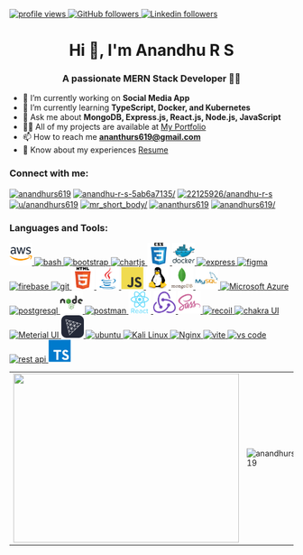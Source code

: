   
<p align="left">
  <a href="https://github.com/AnandhuRs619/">
    <img src="https://komarev.com/ghpvc/?username=AnandhuRs619&color=red" alt="profile views" />
  </a>
<a href="https://github.com/AnandhuRs619/?tab=followers">
    <img alt="GitHub followers" src="https://img.shields.io/github/followers/AnandhuRs619?color=yellow&logo=github">
  </a>
<a href="https://www.linkedin.com/in/anandhu-r-s-5ab6a7135/">
    <img alt="Linkedin followers" src="https://img.shields.io/badge/followers-500+-blue?color=blue&logo=linkedin">
  </a>
  </p>

<h1 align="center">Hi 👋, I'm Anandhu R S</h1>
<h3 align="center">A passionate MERN Stack Developer 🧑‍💻</h3>

- 🔭 I’m currently working on **Social Media App**
- 🌱 I’m currently learning **TypeScript, Docker, and Kubernetes**
- 💬 Ask me about **MongoDB, Express.js, React.js, Node.js, JavaScript**
- 👨‍💻 All of my projects are available at [My Portfolio](https://anandhurs.netlify.app/)
- 📫 How to reach me **ananthurs619@gmail.com**
- 📄 Know about my experiences [Resume](https://drive.google.com/file/d/1MFdZ089b9WWi63AMel2ouTNdTfnyi517/view?usp=sharing)

<h3 align="left">Connect with me:</h3>
<p align="left">
  <a href="https://dev.to/anandhurs619" target="blank"><img align="center" src="https://raw.githubusercontent.com/rahuldkjain/github-profile-readme-generator/master/src/images/icons/Social/devto.svg" alt="anandhurs619" height="30" width="40" /></a>
  <a href="https://linkedin.com/in/anandhu-r-s-5ab6a7135/" target="blank"><img align="center" src="https://raw.githubusercontent.com/rahuldkjain/github-profile-readme-generator/master/src/images/icons/Social/linked-in-alt.svg" alt="anandhu-r-s-5ab6a7135/" height="30" width="40" /></a>
  <a href="https://stackoverflow.com/users/22125926/anandhu-r-s" target="blank"><img align="center" src="https://raw.githubusercontent.com/rahuldkjain/github-profile-readme-generator/master/src/images/icons/Social/stack-overflow.svg" alt="22125926/anandhu-r-s" height="30" width="40" /></a>
  <a href="https://codesandbox.com/u/anandhurs619" target="blank"><img align="center" src="https://raw.githubusercontent.com/rahuldkjain/github-profile-readme-generator/master/src/images/icons/Social/codesandbox.svg" alt="u/anandhurs619" height="30" width="40" /></a>
  <a href="https://instagram.com/mr_short_body/" target="blank"><img align="center" src="https://raw.githubusercontent.com/rahuldkjain/github-profile-readme-generator/master/src/images/icons/Social/instagram.svg" alt="mr_short_body/" height="30" width="40" /></a>
  <a href="https://www.hackerrank.com/ananthurs619" target="blank"><img align="center" src="https://raw.githubusercontent.com/rahuldkjain/github-profile-readme-generator/master/src/images/icons/Social/hackerrank.svg" alt="ananthurs619" height="30" width="40" /></a>
  <a href="https://www.leetcode.com/anandhurs619/" target="blank"><img align="center" src="https://raw.githubusercontent.com/rahuldkjain/github-profile-readme-generator/master/src/images/icons/Social/leet-code.svg" alt="anandhurs619/" height="30" width="40" /></a>
</p>

<h3 align="left">Languages and Tools:</h3>
<p align="left">
  <a href="https://aws.amazon.com" target="_blank" rel="noreferrer">
    <img src="https://raw.githubusercontent.com/devicons/devicon/master/icons/amazonwebservices/amazonwebservices-original-wordmark.svg" alt="aws" width="40" height="40"/>
  </a>
  <a href="https://www.gnu.org/software/bash/" target="_blank" rel="noreferrer">
    <img src="https://user-images.githubusercontent.com/25181517/192158606-7c2ef6bd-6e04-47cf-b5bc-da2797cb5bda.png" alt="bash" width="40" height="40"/>
  </a>
  <a href="https://getbootstrap.com" target="_blank" rel="noreferrer">
    <img src="https://user-images.githubusercontent.com/25181517/183898054-b3d693d4-dafb-4808-a509-bab54cf5de34.png" alt="bootstrap" width="40" height="40"/>
  </a>
  <a href="https://www.chartjs.org" target="_blank" rel="noreferrer">
    <img src="https://www.chartjs.org/media/logo-title.svg" alt="chartjs" width="40" height="40"/>
  </a>
  <a href="https://www.w3schools.com/css/" target="_blank" rel="noreferrer">
    <img src="https://raw.githubusercontent.com/devicons/devicon/master/icons/css3/css3-original-wordmark.svg" alt="css3" width="40" height="40"/>
  </a>
  <a href="https://www.docker.com/" target="_blank" rel="noreferrer">
    <img src="https://raw.githubusercontent.com/devicons/devicon/master/icons/docker/docker-original-wordmark.svg" alt="docker" width="40" height="40"/>
  </a>
  <a href="https://expressjs.com" target="_blank" rel="noreferrer">
    <img src="https://user-images.githubusercontent.com/25181517/183859966-a3462d8d-1bc7-4880-b353-e2cbed900ed6.png" alt="express" width="40" height="40"/>
  </a>
  <a href="https://www.figma.com/" target="_blank" rel="noreferrer">
    <img src="https://www.vectorlogo.zone/logos/figma/figma-icon.svg" alt="figma" width="40" height="40"/>
  </a>
  <a href="https://firebase.google.com/" target="_blank" rel="noreferrer">
    <img src="https://www.vectorlogo.zone/logos/firebase/firebase-icon.svg" alt="firebase" width="40" height="40"/>
  </a>
  <a href="https://git-scm.com/" target="_blank" rel="noreferrer">
    <img src="https://www.vectorlogo.zone/logos/git-scm/git-scm-icon.svg" alt="git" width="40" height="40"/>
  </a>
  <a href="https://www.w3.org/html/" target="_blank" rel="noreferrer">
    <img src="https://raw.githubusercontent.com/devicons/devicon/master/icons/html5/html5-original-wordmark.svg" alt="html5" width="40" height="40"/>
  </a>
  <a href="https://www.java.com" target="_blank" rel="noreferrer">
    <img src="https://raw.githubusercontent.com/devicons/devicon/master/icons/java/java-original.svg" alt="java" width="40" height="40"/>
  </a>
  <a href="https://developer.mozilla.org/en-US/docs/Web/JavaScript" target="_blank" rel="noreferrer">
    <img src="https://raw.githubusercontent.com/devicons/devicon/master/icons/javascript/javascript-original.svg" alt="javascript" width="40" height="40"/>
  </a>
  <a href="https://www.linux.org/" target="_blank" rel="noreferrer">
    <img src="https://raw.githubusercontent.com/devicons/devicon/master/icons/linux/linux-original.svg" alt="linux" width="40" height="40"/>
  </a>
  <a href="https://www.mongodb.com/" target="_blank" rel="noreferrer">
    <img src="https://raw.githubusercontent.com/devicons/devicon/master/icons/mongodb/mongodb-original-wordmark.svg" alt="mongodb" width="40" height="40"/>
  </a>
  <a href="https://www.mysql.com/" target="_blank" rel="noreferrer">
    <img src="https://raw.githubusercontent.com/devicons/devicon/master/icons/mysql/mysql-original-wordmark.svg" alt="mysql" width="40" height="40"/>
  </a>
  <a href="https://azure.microsoft.com/en-in" target="_blank" rel="noreferrer">
    <img src="https://user-images.githubusercontent.com/25181517/183911544-95ad6ba7-09bf-4040-ac44-0adafedb9616.png" alt="Microsoft Azure" width="40" height="40"/>
  </a>
  <a href="https://www.postgresql.org/" target="_blank" rel="noreferrer">
    <img src="https://user-images.githubusercontent.com/25181517/117208740-bfb78400-adf5-11eb-97bb-09072b6bedfc.png" alt="postgresql" width="40" height="40"/>
  </a>
  <a href="https://nodejs.org" target="_blank" rel="noreferrer">
    <img src="https://raw.githubusercontent.com/devicons/devicon/master/icons/nodejs/nodejs-original-wordmark.svg" alt="nodejs" width="40" height="40"/>
  </a>
  <a href="https://postman.com" target="_blank" rel="noreferrer">
    <img src="https://www.vectorlogo.zone/logos/getpostman/getpostman-icon.svg" alt="postman" width="40" height="40"/>
  </a>
  <a href="https://reactjs.org/" target="_blank" rel="noreferrer">
    <img src="https://raw.githubusercontent.com/devicons/devicon/master/icons/react/react-original-wordmark.svg" alt="react" width="40" height="40"/>
  </a>
  <a href="https://redux.js.org" target="_blank" rel="noreferrer">
    <img src="https://raw.githubusercontent.com/devicons/devicon/master/icons/redux/redux-original.svg" alt="redux" width="40" height="40"/>
  </a>
  <a href="https://sass-lang.com" target="_blank" rel="noreferrer">
    <img src="https://raw.githubusercontent.com/devicons/devicon/master/icons/sass/sass-original.svg" alt="sass" width="40" height="40"/>
  </a>
  <a href="https://recoiljs.org/" target="_blank" rel="noreferrer">
    <img src="https://cdn.worldvectorlogo.com/logos/recoil-js.svg" alt="recoil" width="40" height="40"/>
  </a>
  <a href="https://chakra-ui.com/" target="_blank" rel="noreferrer">
    <img src="https://user-images.githubusercontent.com/25181517/190887639-d0ba4ec9-ddbe-45dd-bea1-4db83846503e.png" alt="chakra UI" width="40" height="40"/>
  </a>
  <a href="https://mui.com/material-ui/" target="_blank" rel="noreferrer">
    <img src="https://user-images.githubusercontent.com/25181517/189716630-fe6c084c-6c66-43af-aa49-64c8aea4a5c2.png" alt="Meterial UI" width="40" height="40"/>
  </a>
  <a href="https://threejs.org/docs/index.html#manual/en/introduction/Loading-3D-models" target="_blank" rel="noreferrer">
    <img src="https://github.com/tandpfun/skill-icons/blob/main/icons/ThreeJS-Dark.svg" alt="Three js" width="40" height="40"/>
  </a>
  <a href="https://ubuntu.com/" target="_blank" rel="noreferrer">
    <img src="https://user-images.githubusercontent.com/25181517/186884153-99edc188-e4aa-4c84-91b0-e2df260ebc33.png" alt="ubuntu" width="40" height="40"/>
  </a>
  <a href="https://www.kali.org/" target="_blank" rel="noreferrer">
    <img src="https://github.com/tandpfun/skill-icons/blob/main/icons/Kali-Dark.svg" alt="Kali Linux" width="40" height="40"/>
  </a>
  <a href="https://www.nginx.com/" target="_blank" rel="noreferrer">
    <img src="https://user-images.githubusercontent.com/25181517/183345125-9a7cd2e6-6ad6-436f-8490-44c903bef84c.png" alt="Nginx" width="40" height="40"/>
  </a>
  <a href="https://vitejs.dev/" target="_blank" rel="noreferrer">
    <img src="https://github-production-user-asset-6210df.s3.amazonaws.com/62091613/261395532-b40892ef-efb8-4b0e-a6b5-d1cfc2f3fc35.png" alt="vite" width="40" height="40"/>
  </a>
  <a href="https://code.visualstudio.com/" target="_blank" rel="noreferrer">
    <img src="https://user-images.githubusercontent.com/25181517/192108891-d86b6220-e232-423a-bf5f-90903e6887c3.png" alt="vs code" width="40" height="40"/>
  </a>
  <a href="https://restfulapi.net/" target="_blank" rel="noreferrer">
    <img src="https://user-images.githubusercontent.com/25181517/192107858-fe19f043-c502-4009-8c47-476fc89718ad.png" alt="rest api" width="40" height="40"/>
  </a>
  <a href="https://www.typescriptlang.org/" target="_blank" rel="noreferrer">
    <img src="https://raw.githubusercontent.com/devicons/devicon/master/icons/typescript/typescript-original.svg" alt="typescript" width="40" height="40"/>
  </a>
</p>

<table >
  <tr>
     <td>
<img align="center" src="https://github-readme-stats.vercel.app/api/top-langs/?username=Anandhurs619&theme=transparent&include_all_commits=true"  width="400" height="300" />
       </td>
<!--         <td>
<img align="center" src="https://github-readme-stats.vercel.app/api/wakatime?username=Anandhurs619&theme=transparent&include_all_commits=true" />
       </td> -->
    <td>
<img align="center" src="https://github-readme-stats.vercel.app/api?username=anandhurs619&show_icons=true&bg_color=000000&locale=en" alt="anandhurs619"width="400" height="300" />
  </td>
 <td>
<img align="center" src="https://github-readme-streak-stats.herokuapp.com/?user=Anandhurs619&theme=dark" alt="Anandhurs619" width="400" height="300"/>
   </td>
 </tr>
</table>

